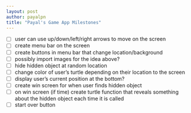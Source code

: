 ```yaml
---
layout: post
author: payalpn
title: "Payal's Game App Milestones"
---
```


-	[ ]  user can use up/down/left/right arrows to move on the screen
-	[ ] create menu bar on the screen
-	[ ] create buttons in menu bar that change location/background
-	[ ] possibly import images for the idea above?
-	[ ] hide hidden object at random location
-	[ ] change color of user’s turtle depending on their location to the screen
-	[ ] display user’s current position at the bottom? 
-	[ ] create win screen for when user finds hidden object 
- [ ] on win screen (if time) create turtle function that reveals something about the hidden object each time it is called 
-	[ ] start over button 
